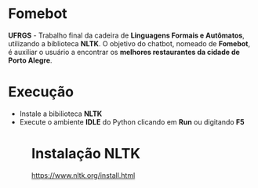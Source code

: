# Fomebot

<b>UFRGS</b> - Trabalho final da cadeira de <b>Linguagens Formais e Autômatos</b>, utilizando a biblioteca <b>NLTK</b>.
O objetivo do chatbot, nomeado de <b>Fomebot</b>, é auxiliar o usuário a encontrar os <b>melhores restaurantes da cidade de Porto Alegre</b>.

# Execução

<ul>
  <li>Instale a bibilioteca <b>NLTK</b></li>
  <li>Execute o ambiente <b>IDLE</b> do Python clicando em <b>Run</b> ou digitando <b>F5</b></li>
<ul>

# Instalação NLTK

https://www.nltk.org/install.html
